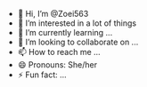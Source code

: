 - 👋 Hi, I’m @Zoei563
- 👀 I’m interested in a lot of things
- 🌱 I’m currently learning ...
- 💞️ I’m looking to collaborate on ...
- 📫 How to reach me ...
- 😄 Pronouns: She/her
- ⚡ Fun fact: ...

<!---
Zoei563/Zoei563 is a ✨ special ✨ repository because its `README.md` (this file) appears on your GitHub profile.
You can click the Preview link to take a look at your changes.
--->
